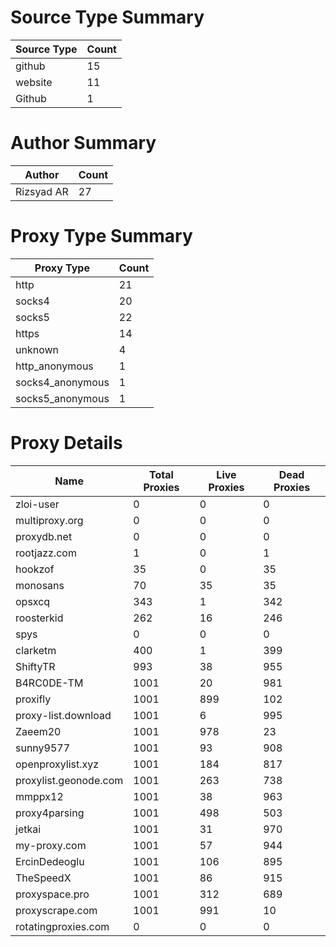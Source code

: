 # Source Type Summary

| Source Type | Count |
|-------------|-------|
| github | 15 |
| website | 11 |
| Github | 1 |


# Author Summary

| Author | Count |
|--------|-------|
| Rizsyad AR | 27 |


# Proxy Type Summary

| Proxy Type | Count |
|------------|-------|
| http | 21 |
| socks4 | 20 |
| socks5 | 22 |
| https | 14 |
| unknown | 4 |
| http_anonymous | 1 |
| socks4_anonymous | 1 |
| socks5_anonymous | 1 |


# Proxy Details

| Name | Total Proxies | Live Proxies | Dead Proxies |
|------|---------------|--------------|---------------|
| zloi-user | 0 | 0 | 0 |
| multiproxy.org | 0 | 0 | 0 |
| proxydb.net | 0 | 0 | 0 |
| rootjazz.com | 1 | 0 | 1 |
| hookzof | 35 | 0 | 35 |
| monosans | 70 | 35 | 35 |
| opsxcq | 343 | 1 | 342 |
| roosterkid | 262 | 16 | 246 |
| spys | 0 | 0 | 0 |
| clarketm | 400 | 1 | 399 |
| ShiftyTR | 993 | 38 | 955 |
| B4RC0DE-TM | 1001 | 20 | 981 |
| proxifly | 1001 | 899 | 102 |
| proxy-list.download | 1001 | 6 | 995 |
| Zaeem20 | 1001 | 978 | 23 |
| sunny9577 | 1001 | 93 | 908 |
| openproxylist.xyz | 1001 | 184 | 817 |
| proxylist.geonode.com | 1001 | 263 | 738 |
| mmppx12 | 1001 | 38 | 963 |
| proxy4parsing | 1001 | 498 | 503 |
| jetkai | 1001 | 31 | 970 |
| my-proxy.com | 1001 | 57 | 944 |
| ErcinDedeoglu | 1001 | 106 | 895 |
| TheSpeedX | 1001 | 86 | 915 |
| proxyspace.pro | 1001 | 312 | 689 |
| proxyscrape.com | 1001 | 991 | 10 |
| rotatingproxies.com | 0 | 0 | 0 |
